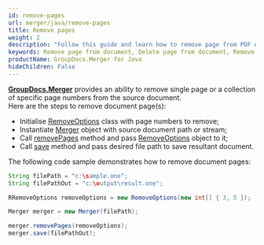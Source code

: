 ```yaml
---
id: remove-pages
url: merger/java/remove-pages
title: Remove pages
weight: 2
description: "Follow this guide and learn how to remove page from PDF or Word document, delete worksheet from Excel file or remove slides from PowerPoint presentations with GroupDocs.Merger for Java API."
keywords: Remove page from document, Delete page from document, Remove page, Delete page
productName: GroupDocs.Merger for Java
hideChildren: False
---
```

[**GroupDocs.Merger**](https://products.groupdocs.com/merger/java) provides an ability to remove single page or a collection of specific page numbers from the source document.   
Here are the steps to remove document page(s):

*   Initialise [RemoveOptions](https://reference.groupdocs.com/java/merger/com.groupdocs.merger.domain.options/RemoveOptions) class with page numbers to remove;
*   Instantiate [Merger](https://reference.groupdocs.com/java/merger/com.groupdocs.merger/Merger) object with source document path or stream;
*   Call [removePages](https://reference.groupdocs.com/java/merger/com.groupdocs.merger/Merger#removePages(com.groupdocs.merger.domain.options.interfaces.IRemoveOptions)) method and pass [RemoveOptions](https://reference.groupdocs.com/java/merger/com.groupdocs.merger.domain.options/RemoveOptions) object to it;
*   Call [save](https://reference.groupdocs.com/java/merger/com.groupdocs.merger/Merger#save(java.lang.String)) method and pass desired file path to save resultant document.

The following code sample demonstrates how to remove document pages:

```java
String filePath = "c:\sample.one";
String filePathOut = "c:\output\result.one";

RRemoveOptions removeOptions = new RemoveOptions(new int[] { 3, 5 });

Merger merger = new Merger(filePath);

merger.removePages(removeOptions);
merger.save(filePathOut);

```
